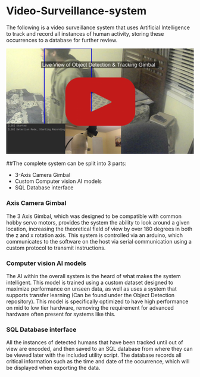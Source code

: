 # Video-Surveillance-system


The following is a video surveillance system that uses Artificial Intelligence to track and record all instances of human activity, storing these occurrences to a database for further review.


[![YoutubePreview](source/thumbnail.png)](https://youtu.be/1hW07kLk2sE)


##The complete system can be split into 3 parts:

- 3-Axis Camera Gimbal 
- Custom Computer vision AI models 
- SQL Database interface


### Axis Camera Gimbal

The 3 Axis Gimbal, which was designed to be compatible with common hobby servo motors, provides the system the ability to look around a given location, increasing the theoretical field of view by over 180 degrees in both the z and x rotation axis. This system is controlled via an arduino, which communicates to the software on the host via serial communication using a custom protocol to transmit instructions.

### Computer vision AI models

The AI within the overall system is the heard of what makes the system intelligent. This model is trained using a custom dataset designed to maximize performance on unseen data, as well as uses a system that supports transfer learning (Can be found under the Object Detection repository). This model is specifically optimized to have high performance on mid to low tier hardware, removing the requirement for advanced hardware often present for systems like this.

### SQL Database interface

All the instances of detected humans that have been tracked until out of view are encoded, and then saved to an SQL database from where they can be viewed later with the included utility script. The database records all critical information such as the time and date of the occurrence, which will be displayed when exporting the data.

